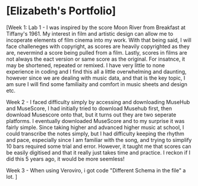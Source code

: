 
# \[Elizabeth's Portfolio\]
<!-- Version 1.0 -->
\[Week 1: Lab 1 - I was inspired by the score Moon River from Breakfast at Tiffany's 1961. My interest in film and artistic design can allow me to incoperate elements of film cinema into my work. With that being said, I will face challeneges with copyright, as scores are heavily copyrighted as they are, nevermind a score being pulled from a film. Lastly, scores in films are not always the eact version or same score as the original. For insatnce, it may be shortened, repeated or remixed. I have very little to none experience in coding and I find this all a little overwhelming and daunting, however since we are dealing with music data, and that is the key topic, I am sure I will find some familiaity and comfort in music sheets and design etc. 

Week 2 - I faced difficulty simply by accessing and downloading MuseHub and MuseScore, I had initially tried to download Musehub first, then download Musescore onto that, but it turns out they are two seperate platforms. I eventually downloaded MuseScore and to my surprise it was fairly simple. Since taking higher and advanced higher music at school, I could transcribe the notes simply, but I had difficulty keeping the rhythm and pace, especially since I am familiar with the song, and trying to simplify 10 bars required some trial and error. However, it taught me that scores can be easily digitised and that it really just takes time and practice. I reckon if I did this 5 years ago, it would be more seemless!

Week 3 - When using Veroviro, i got code "Different Schema in the file" a lot. \]
